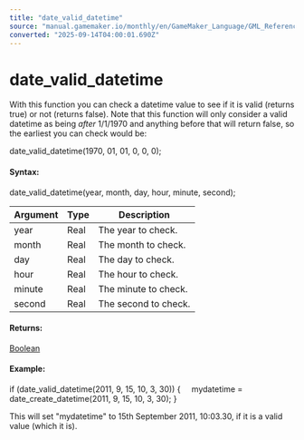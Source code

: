 ```yaml
---
title: "date_valid_datetime"
source: "manual.gamemaker.io/monthly/en/GameMaker_Language/GML_Reference/Maths_And_Numbers/Date_And_Time/date_valid_datetime.htm"
converted: "2025-09-14T04:00:01.690Z"
---
```


# date\_valid\_datetime

With this function you can check a datetime value to see if it is valid (returns true) or not (returns false). Note that this function will only consider a valid datetime as being _after_ 1/1/1970 and anything before that will return false, so the earliest you can check would be:

date\_valid\_datetime(1970, 01, 01, 0, 0, 0);

#### Syntax:

date\_valid\_datetime(year, month, day, hour, minute, second);

| Argument | Type | Description |
| --- | --- | --- |
| year | Real | The year to check. |
| month | Real | The month to check. |
| day | Real | The day to check. |
| hour | Real | The hour to check. |
| minute | Real | The minute to check. |
| second | Real | The second to check. |

#### Returns:

[Boolean](../../../../../../../GameMaker_Language/GML_Overview/Data_Types.md)

#### Example:

if (date\_valid\_datetime(2011, 9, 15, 10, 3, 30))
{
    mydatetime = date\_create\_datetime(2011, 9, 15, 10, 3, 30);
}

This will set "mydatetime" to 15th September 2011, 10:03.30, if it is a valid value (which it is).
